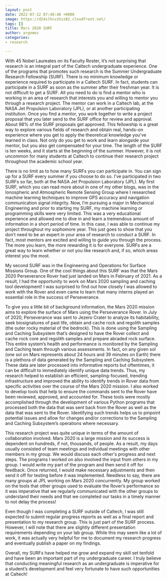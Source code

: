 ```yaml
---
layout: post
date: 2022-07-12 07:49:40 +0000
image: https://d24slhcvzhzz82.cloudfront.net/
tags: []
title: Mars 2020 SURF
author: argomez
categories:
- research

---
```

With 45 Nobel Laureates on its Faculty Roster, it’s not surprising that research is an integral part of the Caltech undergraduate experience. One of the programs that promotes such research is the Summer Undergraduate Research Fellowship (SURF). There is no minimum knowledge or experience required to participate in a Caltech SURF. In fact, students can participate in a SURF as soon as the summer after their freshman year. It is not difficult to get a SURF. All you need to do is find a mentor who is working in an area of research that interests you and willing to mentor you through a research project. The mentor can work in a Caltech lab, at the NASA Jet Propulsion Laboratory (JPL), or at another participating institution. Once you find a mentor, you work together to write a project proposal that you later send to the SURF office for review and approval. About 98% of the SURF proposals get approved. This fellowship is a great way to explore various fields of research and obtain real, hands-on experience where you get to apply the theoretical knowledge you’ve learned in class. Not only do you get to work and learn alongside your mentor, but you also get compensated for your time. The length of the SURF is ten weeks, and it starts at the beginning of the summer. However, it is not uncommon for many students at Caltech to continue their research project throughout the academic school year.

There is no limit as to how many SURFs you can participate in. You can sign up for a SURF every summer if you choose to do so. I’ve participated in two SURFs so far, both at the NASA Jet Propulsion Laboratory (JPL). My first SURF, which you can read more about in one of my other blogs, was in the Ionospheric and Atmospheric Remote Sensing Group where I researched machine learning techniques to improve GPS accuracy and navigation communication signal integrity. Now, I’m pursuing a major in Mechanical Engineering and prior to starting my SURF, my machine learning or programming skills were very limited. This was a very educational experience and allowed me to dive in and learn a tremendous amount of information in a short period of time. In this case, I was able to continue my project throughout my sophomore year. This just goes to show that you don’t need to be an expert in your area of research to conduct a SURF. In fact, most mentors are excited and willing to guide you through the process. The more you learn, the more rewarding it is for everyone. SURFs are a great way to learn whether or not you like research and, if so, which areas interest you the most.

My second SURF was in the Engineering and Operations for Surface Missions Group. One of the cool things about this SURF was that the Mars 2020 Perseverance Rover had just landed on Mars in February of 2021. As a result, I had the opportunity to work on Mars 2020 sampling and caching tool development! I was surprised to find out how closely I was allowed to work with the Rover and even came to learn that many interns played an essential role in the success of Perseverance.

To give you a little bit of background information, the Mars 2020 mission aims to explore the surface of Mars using the Perseverance Rover. In July of 2020, Perseverance was sent to Jezero Crater to analyze its habitability, seek biosignatures of past life, obtain and cache rock and regolith samples (the outer rocky material of the bedrock). This is done using the Sampling and Caching Subsystem that’s designed to have the Rover collect and cache rock core and regolith samples and prepare abraded rock surface. This entire system’s health and performance is monitored by the Sampling and Caching team through various assessments. In fact, on any given sol (one sol on Mars represents about 24 hours and 39 minutes on Earth) there is a plethora of data generated by the Sampling and Caching Subsystem. These data are later processed into informative reports but oftentimes, it can be difficult to immediately identify unique data trends. Thus, my research helped to establish an efficient, sampling-focused, trending infrastructure and improved the ability to identify trends in Rover data from specific activities over the course of the Mars 2020 mission. I also worked to develop tools that help to ensure the commands sent to the Rover have been reviewed, approved, and accounted for. These tools were mostly accomplished through the development of various Python programs that processed both the data that was sent back from the Rover as well as the data that was sent to the Rover. Identifying such trends helps us to pinpoint potential issues and allow for changes and/or corrections to the Sampling and Caching Subsystem’s operations where necessary.

This research project was quite unique in terms of the amount of collaboration involved. Mars 2020 is a large mission and its success is dependent on hundreds, if not, thousands, of people. As a result, my days usually consisted of team meetings and individual meetings with other members in my group. We would discuss each other's progress and next steps. The programs I worked on also involved the input from others in my group. I would write my part of the program and then send it off for feedback. Once returned, I would make necessary adjustments and then send it off for testing before it was implemented. Needless to say, there are many groups at JPL working on Mars 2020 concurrently. My group worked on the tools that other groups used to evaluate the Rover’s performance so it was imperative that we regularly communicated with the other groups to understand their needs and that we completed our tasks in a timely manner to not delay the process!

Even though I was completing a SURF outside of Caltech, I was still expected to submit regular progress reports as well as a final report and presentation to my research group. This is just part of the SURF process. However, I will note that there are slightly different presentation requirements depending on your lab group. While this may seem like a lot of work, it was actually very helpful for me to document my research progress and eventually publish a paper on my findings.

Overall, my SURFs have helped me grow and expand my skill set tenfold and have been an important part of my undergraduate career. I truly believe that conducting meaningful research as an undergraduate is imperative for a student’s development and feel very fortunate to have such opportunities at Caltech!